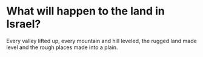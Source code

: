 # What will happen to the land in Israel?

Every valley lifted up, every mountain and hill leveled, the rugged land made level and the rough places made into a plain.
